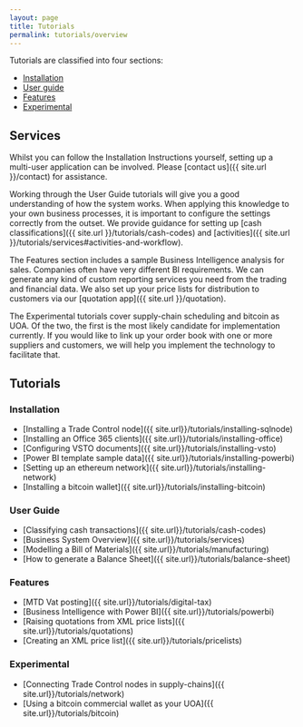 ```yaml
---
layout: page
title: Tutorials
permalink: tutorials/overview
---
```


Tutorials are classified into four sections:

- [Installation](#installation)
- [User guide](#user-guide)
- [Features](#features)
- [Experimental](#experimental)

## Services

Whilst you can follow the Installation Instructions yourself, setting up a multi-user application can be involved. Please [contact us]({{ site.url }}/contact) for assistance.

Working through the User Guide tutorials will give you a good understanding of how the system works. When applying this knowledge to your own business processes, it is important to configure the settings correctly from the outset. We provide guidance for setting up [cash classifications]({{ site.url }}/tutorials/cash-codes) and [activities]({{ site.url }}/tutorials/services#activities-and-workflow).

The Features section includes a sample Business Intelligence analysis for sales. Companies often have very different BI requirements. We can generate any kind of custom reporting services you need from the trading and financial data. We also set up your price lists for distribution to customers via our [quotation app]({{ site.url }}/quotation).

The Experimental tutorials cover supply-chain scheduling and bitcoin as UOA. Of the two, the first is the most likely candidate for implementation currently. If you would like to link up your order book with one or more suppliers and customers, we will help you implement the technology to facilitate that.

## Tutorials

### Installation

- [Installing a Trade Control node]({{ site.url}}/tutorials/installing-sqlnode)
- [Installing an Office 365 clients]({{ site.url}}/tutorials/installing-office)
- [Configuring VSTO documents]({{ site.url}}/tutorials/installing-vsto)
- [Power BI template sample data]({{ site.url}}/tutorials/installing-powerbi)
- [Setting up an ethereum network]({{ site.url}}/tutorials/installing-network)
- [Installing a bitcoin wallet]({{ site.url}}/tutorials/installing-bitcoin)

### User Guide

- [Classifying cash transactions]({{ site.url}}/tutorials/cash-codes)
- [Business System Overview]({{ site.url}}/tutorials/services)
- [Modelling a Bill of Materials]({{ site.url}}/tutorials/manufacturing)
- [How to generate a Balance Sheet]({{ site.url}}/tutorials/balance-sheet)

### Features

- [MTD Vat posting]({{ site.url}}/tutorials/digital-tax)
- [Business Intelligence with Power BI]({{ site.url}}/tutorials/powerbi)
- [Raising quotations from XML price lists]({{ site.url}}/tutorials/quotations)
- [Creating an XML price list]({{ site.url}}/tutorials/pricelists)

### Experimental

- [Connecting Trade Control nodes in supply-chains]({{ site.url}}/tutorials/network)
- [Using a bitcoin commercial wallet as your UOA]({{ site.url}}/tutorials/bitcoin)
